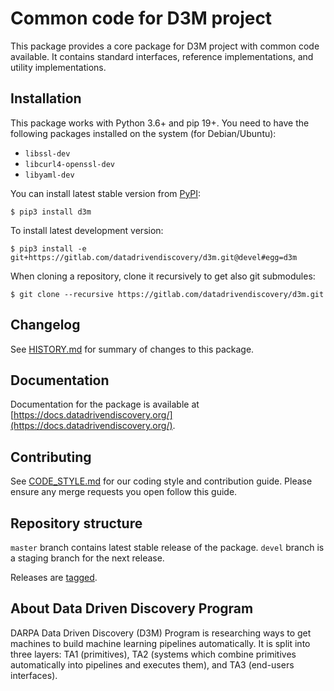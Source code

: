 # Common code for D3M project

This package provides a core package for D3M project with common code available.
It contains standard interfaces, reference implementations, and utility implementations.

## Installation

This package works with Python 3.6+ and pip 19+. You need to have the following packages installed on the system (for Debian/Ubuntu):

* `libssl-dev`
* `libcurl4-openssl-dev`
* `libyaml-dev`

You can install latest stable version from [PyPI](https://pypi.org/):

```
$ pip3 install d3m
```

To install latest development version:

```
$ pip3 install -e git+https://gitlab.com/datadrivendiscovery/d3m.git@devel#egg=d3m
```

When cloning a repository, clone it recursively to get also git submodules:

```
$ git clone --recursive https://gitlab.com/datadrivendiscovery/d3m.git
```

## Changelog

See [HISTORY.md](./HISTORY.md) for summary of changes to this package.

## Documentation

Documentation for the package is available at [https://docs.datadrivendiscovery.org/](https://docs.datadrivendiscovery.org/).

## Contributing

See [CODE_STYLE.md](./CODE_STYLE.md) for our coding style and contribution guide. Please ensure any merge requests you open follow this guide.

## Repository structure

`master` branch contains latest stable release of the package.
`devel` branch is a staging branch for the next release.

Releases are [tagged](https://gitlab.com/datadrivendiscovery/d3m/tags).

## About Data Driven Discovery Program

DARPA Data Driven Discovery (D3M) Program is researching ways to get machines to build
machine learning pipelines automatically. It is split into three layers:
TA1 (primitives), TA2 (systems which combine primitives automatically into pipelines
and executes them), and TA3 (end-users interfaces).
